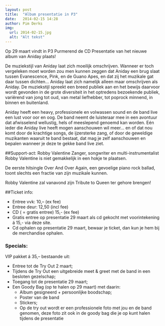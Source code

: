 ```yaml
---
layout: post
title:  "Album presentatie in P3"
date:   2014-02-15 14:28
author: Pim Derks
img:
  url: 2014-02-15.jpg
  alt: "Alt tekst"
---
```


Op 29 maart vindt in P3 Purmerend de CD Presentatie van het nieuwe album van Aniday plaats!

De muziekstijl van Aniday laat zich moeilijk omschrijven.
Wanneer er toch vergeleken moet worden zou men kunnen zeggen dat Aniday een brug slaat tussen Evanescence, Pink, en de Guano Apes, en dat zij het muzikale gat daar tussen dichten… Aniday laat zich namelijk alleen maar omschrijven als Aniday. De muziekstijl spreekt een breed publiek aan en het bewijs daarvoor wordt gevonden in de grote diversiteit in het optredens bezoekende publiek, variërend van jong tot oud, van metal liefhebber, tot poprock minnend, in binnen en buitenland.

Aniday heeft een heavy, professionele en volwassen sound en de band live een lust voor oor en oog. De band neemt de luisteraar mee in een avontuur dat afwisselend wellustig, hels of meeslepend genoemd kan worden. Eén ieder die Aniday live heeft mogen aanschouwen wil meer… en of dat nou komt door de krachtige songs, de ijzersterke zang, of door de geweldige muzikanten waaruit te band bestaat, dat mag je zelf aanschouwen en bepalen wanneer je deze te gekke band live ziet.

##Support-act: Robby Valentine
Zanger, songwriter en multi-instrumentalist Robby Valentine is niet gemakkelijk in een hokje te plaatsen.

De eerste hitsingle Over And Over Again, een gevoelige piano rock ballad, toont slechts een fractie van zijn muzikale kunnen.

Robby Valentine zal vanavond zijn Tribute to Queen ter gehore brengen!

##Ticket info:

- Entree vvk: 10,– (ex fee)
- Entree deur: 12,50 (incl fee)
- CD ( = gratis entree) 15,- (ex fee)
- Gratis entree op presentatie 29 maart als cd gekocht met voorintekening á 15,- via deze site.
- Cd ophalen op presentatie 29 maart, bewaar je ticket, dan kun je hem bij de merchandise ophalen.

### Specials:

VIP pakket á 35,– bestaande uit:

- Entree tot de Try Out 2 maart;
- Tijdens de Try Out een uitgebreide meet & greet met de band in een besloten gezelschap;
- Toegang tot de presentatie 29 maart;
- Een Goody Bag (op te halen op 29 maart) met daarin:
    - Album gesigneerd + persoonlijke boodschap;
    - Poster van de band
    - Stickers;
    - Op de try out wordt er een professionele foto met jou en de band genomen, deze foto zit ook in de goody bag die je op kunt halen tijdens de presentatie